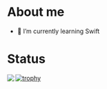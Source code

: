 # About me
- 🌱 I’m currently learning Swift

# Status
<a href="https://github.com/anuraghazra/github-readme-stats">
  <img align="left" src="https://github-readme-stats.vercel.app/api?username=Fuyan777&count_private=true&theme=dracula&show_icons=true" />
</a>

[![trophy](https://github-profile-trophy.vercel.app/?username=Fuyan777&theme=onedark&title=Commit,PullRequest,Issue,Repository)](https://github.com/ryo-ma/github-profile-trophy)

